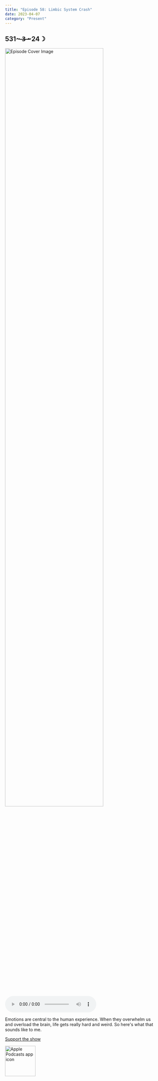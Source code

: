```yaml
---
title: "Episode 58: Limbic System Crash"
date: 2023-04-07
category: "Present"
---
```

## 531~ ̶3̶ ̶~24☽
<img src="https://artwork.captivate.fm/5f0ff90c-b150-4c95-b13d-7fbae8d85840/60854458c4d1acdf4e1c2f79c4137142d85d78e379bdafbd69bd34c85f5819ad.jpg" alt="Episode Cover Image" width=80%/>
<audio controls>
  <source src="https://podcasts.captivate.fm/media/74558091-e492-4cd5-b2de-925cc3cc4050/12609230-episode-58-limbic-system-crash.mp3" type="audio/mpeg">
  Your browser does not support the audio element.
</audio>

<p>Emotions are central to the human experience. When they overwhelm us and overload the brain, life gets really hard and weird. So here&apos;s what that sounds like to me.</p><a rel="payment" href="https://www.paypal.com/donate/?hosted_button_id=WX3GRUK5BHJLS">Support the show</a>

<a href="https://podcasts.apple.com/us/podcast/living-room-music/id1608791560?tscg=30200&itsct=podcast_box_appicon&ls=1&mttnsubad=1608791560" style="display: inline-block;"><img src="https://toolbox.marketingtools.apple.com/api/v2/badges/app-icon-podcasts/standard/en-us" alt="Apple Podcasts app icon" style="width: 100px; height: 100px; vertical-align: middle; object-fit: contain;" /></a>
    